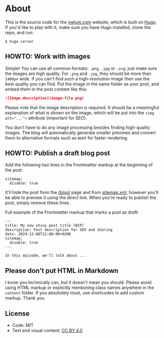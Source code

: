 # About

This is the source code for the [ivelum.com](https://ivelum.com) website, which
is built on [Hugo](https://gohugo.io). If you'd like to play with it, make sure
you have Hugo installed, clone the repo, and run:

```shell
$ hugo server
```

## HOWTO: Work with images

Simple! You can use all common formats: `.png`, `.jpg` or `.svg`; just make
sure the images are high quality. For `.png` and `.jpg`, they should be more
than `1400px` wide. If you can't find such a high-resolution image then use
the best quality you can find. Put the image in the same folder as your post,
and embed them in the post content like this:

```markdown
![Image description](image-file.png)
```
Please note that the image description is required. It should be a meaningful
explanation of what is shown on the image, which will be put into the
`<img alt="...">` attribute (important for SEO).

You don't have to do any image processing besides finding high-quality images.
The blog will automatically generate smaller previews and convert them to
alternative formats such as `WebP` for faster rendering.

## HOWTO: Publish a draft blog post

Add the following two lines in the Frontmatter markup at the beginning of the
post:

```
sitemap:
  disable: true
```

It'll hide the post from the [/blog/](https://ivelum.com/blog/) page and from
[sitemap.xml](https://ivelum.com/sitemap.xml), however you'll be able to preview it using the direct link. When
you're ready to publish the post, simply remove these lines.

Full example of the Frontmatter markup that marks a post as draft:

```
---
title: My new shiny post title (WIP)
description: Post description for SEO and sharing
date: 2024-12-08T12:00:00+0200
sitemap:
  disable: true
---

In this episode, we'll talk about ...
```

## Please don't put HTML in Markdown

I know you technically can, but it doesn't mean you should. Please avoid using
HTML markup or explicitly mentioning class names anywhere in the `content`
folder. If you absolutely must, use shortcodes to add custom markup. Thank you.

## License

- Code: MIT
- Text and visual content: [CC BY 4.0](https://creativecommons.org/licenses/by/4.0/)
